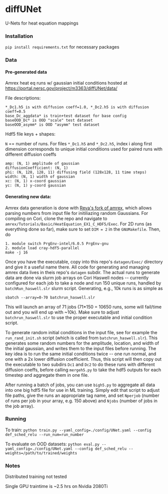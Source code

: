 # diffUNet
U-Nets for heat equation mappings

### Installation
`pip install requirements.txt` for necessary packages

### Data


#### Pre-generated data

Amrex heat eq runs w/ gaussian initial conditions hosted at https://portal.nersc.gov/project/m3363/diffUNet/data/

 File descriptions:
 ```
 *_Dc1.h5 is with diffusion coeff=1.0, *_Dc2.h5 is with diffusion coeff=0.5
 base_Dc_aggdata* is train+test dataset for base config
 baseOOD_Dc* is OOD "scale" test dataset
 baseOOD_asymm* is OOD "asymm" test dataset
```
Hdf5 file keys + shapes:

`N` == number of runs. For files `*_Dc1.h5` and `*_Dc2.h5`, index i along first dimension corresponds to unique initial conditions used for paired runs with different diffusion coeffs
```
amp: (N, 1) amplitude of gaussian
diffusionCoefficient: (N, 1)
phi: (N, 128, 128, 11) diffusing field (128x128, 11 time steps)
width: (N, 1) width of gaussian
xc: (N, 1) x-coord gaussian
yc: (N, 1) y-coord gaussian
```

#### Generating new data:

Amrex data generation is done with [Reva's fork of amrex](https://github.com/RevathiJambunathan/amrex/tree/add_Parser_HeatEq1_C_HDF5), which allows parsing numbers from input file for initiliazing random Gaussians. For compiling on Cori, clone the repo and navigate to `amrex/Tutorials/Basic/HeatEquation_EX1_C_HDF5/Exec`. For 2D runs (as everything done so far), make sure to set `DIM = 2` in the `GNUMakefile`. Then, do
```
1. module switch PrgEnv-intel/6.0.5 PrgEnv-gnu
2. module load cray-hdf5-parallel
make -j 16
```

Once you have the executable, copy into this repo's `datagen/Exec/` directory and give it a useful name there. All code for generating and managing amrex data lives in theis repo's `datagen` subdir. The actual runs to generate data are done via slurm job arrays on Cori Haswell nodes -- currently configured for each job to take a node and run 150 unique runs, handled by `batchRun_haswell.slr` slurm script. Generating, e.g., 10k runs is as simple as 
```
sbatch --array=0-70 batchrun_haswell.slr
```
This will launch an array of 71 jobs (71*150 = 10650 runs, some will fail/time out and you will end up with ~10k). Make sure to adjust `batchrun_haswell.slr` to use the proper executable and initial condition script.

To generate random initial conditions in the input file, see for example the `run_rand_init.sh` script (which is called from `batchrun_haswell.slr`). This generates some random numbers for the amplitude, location, and width of the initial gaussian, and writes them to the input files before running. The key idea is to run the same initial conditions twice -- one run normal, and one with a 2x lower diffusion coefficient. Thus, this script will then copy out the executable to two subdirs `Dc1` and `Dc2` to do these runs with different diffusion coeffs, before calling `mergeh5.py` to take the hdf5 outputs for each timestep and aggregate them in one file. 

After running a batch of jobs, you can use `bigh5.py` to aggregate all data into one big hdf5 file for use in ML training. Simply edit that script to adjust file paths, give the runs an appropriate tag name, and set `Nperjob` (number of runs per job in your array, e.g. 150 above) and `Njobs` (number of jobs in the job array).

### Running
To train: `python train.py --yaml_config=./config/UNet.yaml --config def_sched_relu --run_num=run_number`

To evaluate on OOD datasets: `python eval.py --yaml_config=./config/UNet.yaml --config def_sched_relu --weights=/path/to/trained/weights`


### Notes
Distributed training not tested

Single GPU traintime is ~2.5 hrs on Nvidia 2080Ti

